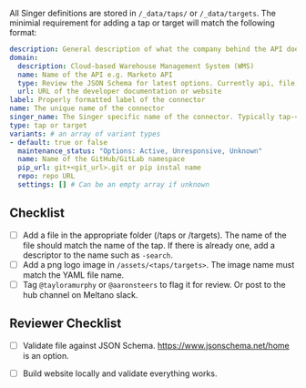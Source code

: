 <!---
Use this template when adding a new Singer tap or target to the hub. 
--->


All Singer definitions are stored in `/_data/taps/` or `/_data/targets`. The minimial requirement for adding a tap or target will match the following format:

```yaml
description: General description of what the company behind the API does
domain:
  description: Cloud-based Warehouse Management System (WMS)
  name: Name of the API e.g. Marketo API
  type: Review the JSON Schema for latest options. Currently api, file, database.
  url: URL of the developer documentation or website
label: Properly formatted label of the connector
name: The unique name of the connector
singer_name: The Singer specific name of the connector. Typically tap-<name> or target-<name>
type: tap or target
variants: # an array of variant types
- default: true or false
  maintenance_status: "Options: Active, Unresponsive, Unknown"
  name: Name of the GitHub/GitLab namespace
  pip_url: git+<git_url>.git or pip instal name
  repo: repo URL
  settings: [] # Can be an empty array if unknown
```


## Checklist

- [ ] Add a file in the appropriate folder (/taps or /targets). The name of the file should match the name of the tap. If there is already one, add a descriptor to the name such as `-search`.
- [ ] Add a png logo image in `/assets/<taps/targets>`. The image name must match the YAML file name.
- [ ] Tag `@tayloramurphy` or `@aaronsteers` to flag it for review. Or post to the hub channel on Meltano slack.

## Reviewer Checklist

- [ ] Validate file against JSON Schema. https://www.jsonschema.net/home is an option.
- [ ] Build website locally and validate everything works.

